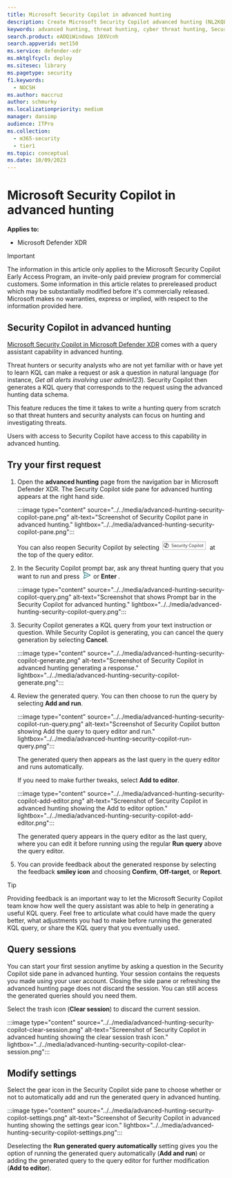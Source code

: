 ```yaml
---
title: Microsoft Security Copilot in advanced hunting
description: Create Microsoft Security Copilot advanced hunting (NL2KQL) plugin generate a KQL query for you.
keywords: advanced hunting, threat hunting, cyber threat hunting, Security Copilot, AI, Microsoft 365 Defender, microsoft 365, m365, search, query, telemetry, custom detections, schema, kusto, visualization, chart, filters, drill-down
search.product: eADQiWindows 10XVcnh
search.appverid: met150
ms.service: defender-xdr
ms.mktglfcycl: deploy
ms.sitesec: library
ms.pagetype: security
f1.keywords:
  - NOCSH
ms.author: maccruz
author: schmurky
ms.localizationpriority: medium
manager: dansimp
audience: ITPro
ms.collection:
  - m365-security
  - tier1
ms.topic: conceptual
ms.date: 10/09/2023
---
```


# Microsoft Security Copilot in advanced hunting


**Applies to:**

- Microsoft Defender XDR

> [!IMPORTANT]
> The information in this article only applies to the Microsoft Security Copilot Early Access Program, an invite-only paid preview program for commercial customers. Some information in this article relates to prereleased product which may be substantially modified before it's commercially released. Microsoft makes no warranties, express or implied, with respect to the information provided here.

## Security Copilot in advanced hunting

[Microsoft Security Copilot in Microsoft Defender XDR](security-copilot-in-microsoft-365-defender.md) comes with a query assistant capability in advanced hunting. 

Threat hunters or security analysts who are not yet familiar with or have yet to learn KQL can make a request or ask a question in natural language (for instance, *Get all alerts involving user admin123*). Security Copilot then generates a KQL query that corresponds to the request using the advanced hunting data schema.

This feature reduces the time  it takes to write a hunting query from scratch so that threat hunters and security analysts can focus on hunting and investigating threats.

Users with access to Security Copilot have access to this capability in advanced hunting. 

## Try your first request
1. Open the **advanced hunting** page from the navigation bar in Microsoft Defender XDR. The Security Copilot side pane for advanced hunting appears at the right hand side.

    :::image type="content" source="../../media/advanced-hunting-security-copilot-pane.png" alt-text="Screenshot of Security Copilot pane in advanced hunting." lightbox="../../media/advanced-hunting-security-copilot-pane.png":::
    
    You can also reopen Security Copilot by selecting ![Security Copilot button](../../media/security-copilot-ah-button.png) at the top of the query editor.
1. In the Security Copilot prompt bar, ask any threat hunting query that you want to run and press ![Send icon](../../media/Send.png) or **Enter** .

    :::image type="content" source="../../media/advanced-hunting-security-copilot-query.png" alt-text="Screenshot that shows Prompt bar in the Security Copilot for advanced hunting." lightbox="../../media/advanced-hunting-security-copilot-query.png":::
       
1. Security Copilot generates a KQL query from your text instruction or question. While Security Copilot is generating, you can cancel the query generation by selecting **Cancel**.

    :::image type="content" source="../../media/advanced-hunting-security-copilot-generate.png" alt-text="Screenshot of Security Copilot in advanced hunting generating a response." lightbox="../../media/advanced-hunting-security-copilot-generate.png":::    

 
1. Review the generated query. You can then choose to run the query by selecting **Add and run**. 

    :::image type="content" source="../../media/advanced-hunting-security-copilot-run-query.png" alt-text="Screenshot of Security Copilot button showing Add the query to query editor and run." lightbox="../../media/advanced-hunting-security-copilot-run-query.png":::      

    The generated query then appears as the last query in the query editor and runs automatically. 

    If you need to make further tweaks, select **Add to editor**. 

    :::image type="content" source="../../media/advanced-hunting-security-copilot-add-editor.png" alt-text="Screenshot of Security Copilot in advanced hunting showing the Add to editor option." lightbox="../../media/advanced-hunting-security-copilot-add-editor.png"::: 

    The generated query appears in the query editor as the last query, where you can edit it before running using the regular **Run query** above the query editor.

   
1. You can provide feedback about the generated response by selecting the feedback **smiley icon** and choosing  **Confirm**, **Off-target**, or **Report**.

    

> [!TIP]
> Providing feedback is an important way to let the Microsoft Security Copilot team know how well the query assistant was able to help in generating a useful KQL query. Feel free to articulate what could have made the query better, what adjustments you had to make before running the generated KQL query, or share the KQL query that you eventually used. 

## Query sessions

You can start your first session anytime by asking a question in the Security Copilot side pane in advanced hunting. Your session contains the requests you made using your user account. Closing the side pane or refreshing the advanced hunting page does not discard the session. You can still access the generated queries should you need them. 

Select the trash icon (**Clear session**) to discard the current session. 

:::image type="content" source="../../media/advanced-hunting-security-copilot-clear-session.png" alt-text="Screenshot of Security Copilot in advanced hunting showing the clear session trash icon." lightbox="../../media/advanced-hunting-security-copilot-clear-session.png"::: 

## Modify settings

Select the gear icon in the Security Copilot side pane to choose whether or not to automatically add and run the generated query in advanced hunting. 

:::image type="content" source="../../media/advanced-hunting-security-copilot-settings.png" alt-text="Screenshot of Security Copilot in advanced hunting showing the settings gear icon." lightbox="../../media/advanced-hunting-security-copilot-settings.png"::: 

Deselecting the **Run generated query automatically** setting gives you the option of running the generated query automatically (**Add and run**) or adding the generated query to the query editor for further modification (**Add to editor**). 
